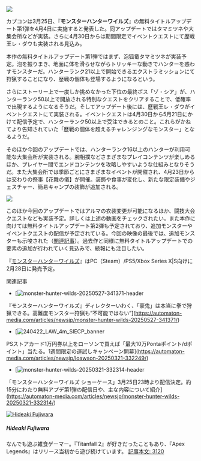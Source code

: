 ![](https://automaton-media.com/wp-content/uploads/2025/03/monster-hunter-wilds-20250325-332715-header.jpg)

カプコンは3月25日、『**モンスターハンターワイルズ**』の無料タイトルアップデート第1弾を4月4日に実施すると発表した。同アップデートではタマミツネや大集会所などが実装。さらに4月30日からは期間限定でイベントクエストにて歴戦王レ・ダウも実装される見込み。

本作の無料タイトルアップデート第1弾ではまず、泡狐竜タマミツネが実装予定。泡を振りまき、地面に体を滑らせながらトリッキーな動きでハンターを惑わすモンスターだ。ハンターランク21以上で開始できるエクストラミッションにて狩猟することになり、歴戦の個体も登場するようになるという。

さらにストーリー上で一度しか挑めなかった下位の最終ボス「ゾ・シア」が、ハンターランク50以上で開放される特別なクエストをクリアすることで、低確率で出現するようになるそうだ。そしてアップデート後には、歴戦王レ・ダウがイベントクエストにて実装される。イベントクエストは4月30日から5月21日にかけて配信予定で、ハンターランク50以上で受注できるとのこと。これらがかねてより告知されていた「歴戦の個体を超えるチャレンジングなモンスター」となるようだ。

そのほか今回のアップデートでは、ハンターランク16以上のハンターが利用可能な大集会所が実装される。腕相撲などさまざまなプレイコンテンツが楽しめるほか、プレイヤー間でエンドコンテンツを攻略しやすいような仕組みとなりそうだ。また大集会所では季節ごとにさまざまなイベントが開催され、4月23日からは交わりの祭事【花舞の儀】が開催。装飾や食事が変化し、新たな限定装備やジェスチャー、簡易キャンプの装飾が追加される。

![](https://automaton-media.com/wp-content/uploads/2025/03/monster-hunter-wilds-20250325-332715-001.jpg)

このほか今回のアップデートではアルマの衣装変更が可能になるほか、闘技大会クエストなども実装予定。詳しくは上述の動画をチェックされたい。また本作に向けては無料タイトルアップデート第2弾も予定されており、追加モンスターやイベントクエストの配信が予定されている。今回の映像の最後では、追加モンスターも示唆された（[関連記事](https://automaton-media.com/articles/newsjp/monster-hunter-wilds-20250325-332718/)）。過去作と同様に無料タイトルアップデートでの要素の追加が行われていく見込みで、続報にも注目したい。

『[モンスターハンターワイルズ](https://www.monsterhunter.com/wilds/ja-jp/)』はPC（Steam）/PS5/Xbox Series X|S向けに2月28日に発売予定。

関連記事

- [![monster-hunter-wilds-20250527-341371-header](https://automaton-media.com/wp-content/uploads/2025/05/monster-hunter-wilds-20250527-341371-header-150x90.jpg)

『モンスターハンターワイルズ』ディレクターいわく、「豪鬼」は本当に拳で狩猟できる。高難度モンスター狩猟も”不可能ではない”](https://automaton-media.com/articles/newsjp/monster-hunter-wilds-20250527-341371/)

- [![240422_LAW_4m_SIECP_banner](https://automaton-media.com/wp-content/uploads/2025/03/loawson-20250324-332249-header-150x90.jpg)

PSストアカード1万円券以上をローソンで買えば「最大10万Pontaポイント/dポイント」当たる。1週間限定の運試しキャンペーン開幕](https://automaton-media.com/articles/newsjp/loawson-20250321-332249/)

- [![monster-hunter-wilds-20250321-332314-header](https://automaton-media.com/wp-content/uploads/2025/03/monster-hunter-wilds-20250321-332314-header-150x90.jpg)

「モンスターハンターワイルズ ショーケース」3月25日23時より配信決定。約15分にわたり無料アプデ第1弾の配信日や、主な内容について紹介](https://automaton-media.com/articles/newsjp/monster-hunter-wilds-20250321-332314/)

[![Hideaki Fujiwara](https://automaton-media.com/wp-content/uploads/2022/01/261fb30e148f01d8a7b7752437b9edb5-150x150.jpg)](https://automaton-media.com/author/hideki-fujiwara/)

##### Hideaki Fujiwara

なんでも遊ぶ雑食ゲーマー。『Titanfall 2』が好きだったこともあり、『Apex Legends』はリリース当初から遊び続けています。
[記事本文: 3120](https://automaton-media.com/author/hideki-fujiwara/)
